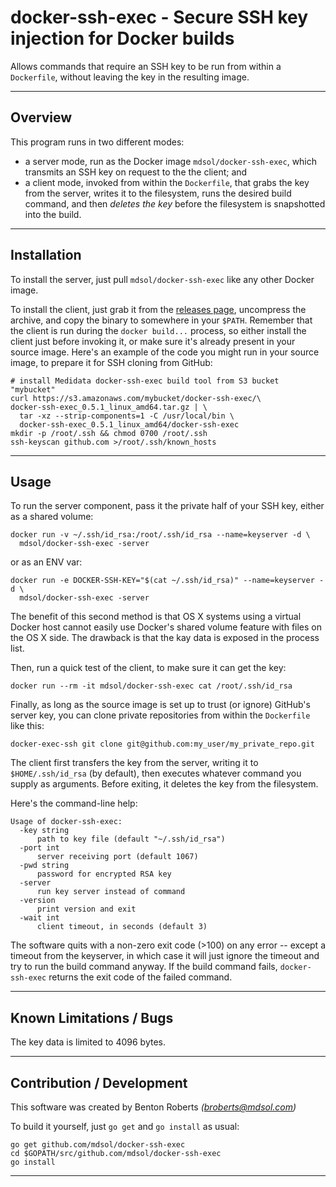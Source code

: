 docker-ssh-exec - Secure SSH key injection for Docker builds
================
Allows commands that require an SSH key to be run from within a `Dockerfile`, without leaving the key in the resulting image.

----------------
Overview
----------------
This program runs in two different modes:

* a server mode, run as the Docker image `mdsol/docker-ssh-exec`, which transmits an SSH key on request to the the client; and
* a client mode, invoked from within the `Dockerfile`, that grabs the key from the server, writes it to the filesystem, runs the desired build command, and then *deletes the key* before the filesystem is snapshotted into the build.

----------------
Installation
----------------
To install the server, just pull `mdsol/docker-ssh-exec` like any other Docker image.

To install the client, just grab it from the [releases page][1], uncompress the archive, and copy the binary to somewhere in your `$PATH`. Remember that the client is run during the `docker build...` process, so either install the client just before invoking it, or make sure it's already present in your source image. Here's an example of the code you might run in your source image, to prepare it for SSH cloning from GitHub:

    # install Medidata docker-ssh-exec build tool from S3 bucket "mybucket"
    curl https://s3.amazonaws.com/mybucket/docker-ssh-exec/\
    docker-ssh-exec_0.5.1_linux_amd64.tar.gz | \
      tar -xz --strip-components=1 -C /usr/local/bin \
      docker-ssh-exec_0.5.1_linux_amd64/docker-ssh-exec
    mkdir -p /root/.ssh && chmod 0700 /root/.ssh
    ssh-keyscan github.com >/root/.ssh/known_hosts


----------------
Usage
----------------
To run the server component, pass it the private half of your SSH key, either as a shared volume:

    docker run -v ~/.ssh/id_rsa:/root/.ssh/id_rsa --name=keyserver -d \
      mdsol/docker-ssh-exec -server

or as an ENV var:

    docker run -e DOCKER-SSH-KEY="$(cat ~/.ssh/id_rsa)" --name=keyserver -d \
      mdsol/docker-ssh-exec -server

The benefit of this second method is that OS X systems using a virtual Docker host cannot easily use Docker's shared volume feature with files on the OS X side. The drawback is that the kay data is exposed in the process list.

Then, run a quick test of the client, to make sure it can get the key:

    docker run --rm -it mdsol/docker-ssh-exec cat /root/.ssh/id_rsa

Finally, as long as the source image is set up to trust (or ignore) GitHub's server key, you can clone private repositories from within the `Dockerfile` like this:

    docker-exec-ssh git clone git@github.com:my_user/my_private_repo.git

The client first transfers the key from the server, writing it to `$HOME/.ssh/id_rsa` (by default), then executes whatever command you supply as arguments. Before exiting, it deletes the key from the filesystem.

Here's the command-line help:

    Usage of docker-ssh-exec:
      -key string
          path to key file (default "~/.ssh/id_rsa")
      -port int
          server receiving port (default 1067)
      -pwd string
          password for encrypted RSA key
      -server
          run key server instead of command
      -version
          print version and exit
      -wait int
          client timeout, in seconds (default 3)

The software quits with a non-zero exit code (>100) on any error -- except a timeout from the keyserver, in which case it will just ignore the timeout and try to run the build command anyway. If the build command fails, `docker-ssh-exec` returns the exit code of the failed command.


----------------
Known Limitations / Bugs
----------------
The key data is limited to 4096 bytes.


----------------
Contribution / Development
----------------
This software was created by Benton Roberts _(broberts@mdsol.com)_

To build it yourself, just `go get` and `go install` as usual:

    go get github.com/mdsol/docker-ssh-exec
    cd $GOPATH/src/github.com/mdsol/docker-ssh-exec
    go install


--------
[1]: https://github.com/mdsol/docker-ssh-exec/releases
